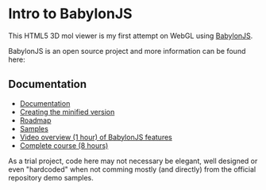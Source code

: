 # Intro to BabylonJS

This HTML5 3D mol viewer is my first attempt on WebGL
using [BabylonJS](http://www.babylonjs.com/).

BabylonJS is an open source project and more information
 can be found here:
## Documentation
- [Documentation](https://doc.babylonjs.com)
- [Creating the minified version](http://doc.babylonjs.com/page.php?p=22641)
- [Roadmap](http://doc.babylonjs.com/page.php?p=22681)
- [Samples](https://github.com/BabylonJS/Samples)
- [Video overview (1 hour) of BabylonJS features](http://www.youtube.com/watch?v=z80TYMqsdEM)
- [Complete course (8 hours)](http://www.microsoftvirtualacademy.com/training-courses/introduction-to-webgl-3d-with-html5-and-babylon-js)


As a trial project, code here may not necessary be
elegant, well designed or even "hardcoded" when not
comming mostly (and directly) from the official
repository demo samples.




